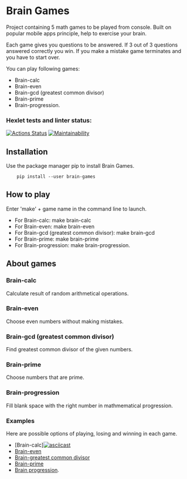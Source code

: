 # Brain Games

Project containing 5 math games to be played from console. Built on popular mobile apps principle, help to exercise your brain.

Each game gives you questions to be answered. If 3 out of 3 questions answered correctly you win. If you make a mistake game terminates and you have to start over. 

You can play following games:    

* Brain-calc
* Brain-even
* Brain-gcd (greatest common divisor)
* Brain-prime
* Brain-progression.

### Hexlet tests and linter status:

[![Actions Status](https://github.com/MariaRegin/python-project-49/workflows/hexlet-check/badge.svg)](https://github.com/MariaRegin/python-project-49/actions)
[![Maintainability](https://api.codeclimate.com/v1/badges/d27e6bb872a8a06aad89/maintainability)](https://codeclimate.com/github/MariaRegin/python-project-49/maintainabilit>)

## Installation

Use the package manager pip to install Brain Games.

    	pip install --user brain-games

## How to play

Enter 'make' + game name in the command line to launch.

* For Brain-calc: make brain-calc
* For Brain-even: make brain-even
* For Brain-gcd (greatest common divisor): make brain-gcd
* For Brain-prime: make brain-prime
* For Brain-progression: make brain-progression.

## About games

### Brain-calc

Calculate result of random arithmetical operations.

### Brain-even

Choose even numbers without making mistakes.

### Brain-gcd (greatest common divisor)

Find greatest common divisor of the given numbers.

### Brain-prime

Choose numbers that are prime.

### Brain-progression

Fill blank space with the right number in mathmematical progression.

### Examples

Here are possible options of playing, losing and winning in each game.

* [Brain-calc][![asciicast](https://asciinema.org/a/kJYPcRnk6Rx4v6i5mIdStRwBg.svg)](https://asciinema.org/a/kJYPcRnk6Rx4v6i5mIdStRwBg)
* [Brain-even](https://asciinema.org/a/IQR9rWCqlEwJj6hEjWJxu6xAj)
* [Brain-greatest common divisor](https://asciinema.org/a/142kushlKyKFcxxlWHFA5Smzk)
* [Brain-prime](https://asciinema.org/a/elyRGCWoz1xsgifZFKENezmBK)
* [Brain progression](https://asciinema.org/a/L44tYZtUjt3XeV3FWrDzyG6kC).

